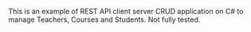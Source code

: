 This is an example of REST API client server CRUD application on C# to manage Teachers, Courses and Students.
Not fully tested. 
